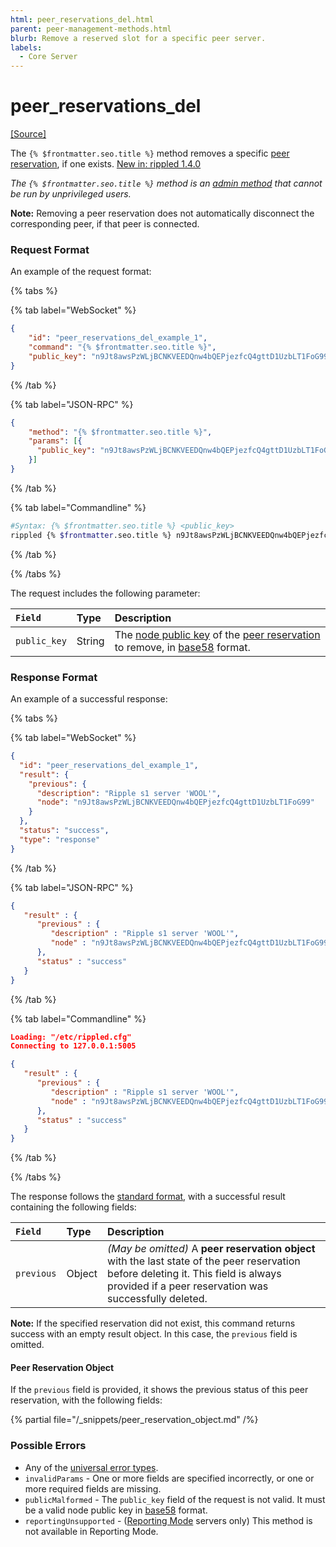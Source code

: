 ```yaml
---
html: peer_reservations_del.html
parent: peer-management-methods.html
blurb: Remove a reserved slot for a specific peer server.
labels:
  - Core Server
---
```

# peer_reservations_del
[[Source]](https://github.com/XRPLF/rippled/blob/4a1148eb2849513dd1e7ae080288fd47ab57a376/src/ripple/rpc/handlers/Reservations.cpp#L89 "Source")

The `{% $frontmatter.seo.title %}` method removes a specific [peer reservation](../../../../concepts/networks-and-servers/peer-protocol.md#fixed-peers-and-peer-reservations), if one exists. [New in: rippled 1.4.0](https://github.com/XRPLF/rippled/releases/tag/1.4.0 "BADGE_BLUE")

_The `{% $frontmatter.seo.title %}` method is an [admin method](../index.md) that cannot be run by unprivileged users._

**Note:** Removing a peer reservation does not automatically disconnect the corresponding peer, if that peer is connected.

### Request Format

An example of the request format:

{% tabs %}

{% tab label="WebSocket" %}
```json
{
    "id": "peer_reservations_del_example_1",
    "command": "{% $frontmatter.seo.title %}",
    "public_key": "n9Jt8awsPzWLjBCNKVEEDQnw4bQEPjezfcQ4gttD1UzbLT1FoG99"
}
```
{% /tab %}

{% tab label="JSON-RPC" %}
```json
{
    "method": "{% $frontmatter.seo.title %}",
    "params": [{
      "public_key": "n9Jt8awsPzWLjBCNKVEEDQnw4bQEPjezfcQ4gttD1UzbLT1FoG99"
    }]
}
```
{% /tab %}

{% tab label="Commandline" %}
```sh
#Syntax: {% $frontmatter.seo.title %} <public_key>
rippled {% $frontmatter.seo.title %} n9Jt8awsPzWLjBCNKVEEDQnw4bQEPjezfcQ4gttD1UzbLT1FoG99
```
{% /tab %}

{% /tabs %}

The request includes the following parameter:

| `Field`     | Type                      | Description                        |
|:------------|:--------------------------|:-----------------------------------|
| `public_key` | String | The [node public key](../../../../concepts/networks-and-servers/peer-protocol.md#node-key-pair) of the [peer reservation](../../../../concepts/networks-and-servers/peer-protocol.md#fixed-peers-and-peer-reservations) to remove, in [base58](../../../protocol/data-types/base58-encodings.md) format. |


### Response Format

An example of a successful response:

{% tabs %}

{% tab label="WebSocket" %}
```json
{
  "id": "peer_reservations_del_example_1",
  "result": {
    "previous": {
      "description": "Ripple s1 server 'WOOL'",
      "node": "n9Jt8awsPzWLjBCNKVEEDQnw4bQEPjezfcQ4gttD1UzbLT1FoG99"
    }
  },
  "status": "success",
  "type": "response"
}
```
{% /tab %}

{% tab label="JSON-RPC" %}
```json
{
   "result" : {
      "previous" : {
         "description" : "Ripple s1 server 'WOOL'",
         "node" : "n9Jt8awsPzWLjBCNKVEEDQnw4bQEPjezfcQ4gttD1UzbLT1FoG99"
      },
      "status" : "success"
   }
}
```
{% /tab %}

{% tab label="Commandline" %}
```json
Loading: "/etc/rippled.cfg"
Connecting to 127.0.0.1:5005

{
   "result" : {
      "previous" : {
         "description" : "Ripple s1 server 'WOOL'",
         "node" : "n9Jt8awsPzWLjBCNKVEEDQnw4bQEPjezfcQ4gttD1UzbLT1FoG99"
      },
      "status" : "success"
   }
}
```
{% /tab %}

{% /tabs %}

The response follows the [standard format](../../api-conventions/response-formatting.md), with a successful result containing the following fields:

| `Field` | Type   | Description                                               |
|:--------|:-------|:----------------------------------------------------------|
| `previous` | Object | _(May be omitted)_ A **peer reservation object** with the last state of the peer reservation before deleting it. This field is always provided if a peer reservation was successfully deleted. |

**Note:** If the specified reservation did not exist, this command returns success with an empty result object. In this case, the `previous` field is omitted.

#### Peer Reservation Object

If the `previous` field is provided, it shows the previous status of this peer reservation, with the following fields:

{% partial file="/_snippets/peer_reservation_object.md" /%}


### Possible Errors

- Any of the [universal error types](../../api-conventions/error-formatting.md#universal-errors).
- `invalidParams` - One or more fields are specified incorrectly, or one or more required fields are missing.
- `publicMalformed` - The `public_key` field of the request is not valid. It must be a valid node public key in [base58](../../../protocol/data-types/base58-encodings.md) format.
- `reportingUnsupported` - ([Reporting Mode](../../../../concepts/networks-and-servers/rippled-server-modes.md#reporting-mode) servers only) This method is not available in Reporting Mode.
